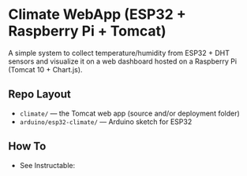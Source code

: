 # Climate WebApp (ESP32 + Raspberry Pi + Tomcat)

A simple system to collect temperature/humidity from ESP32 + DHT sensors and visualize it on a web dashboard hosted on a Raspberry Pi (Tomcat 10 + Chart.js).

## Repo Layout
- `climate/` — the Tomcat web app (source and/or deployment folder)
- `arduino/esp32-climate/` — Arduino sketch for ESP32

## How To
- See Instructable:
